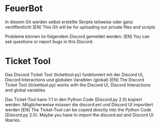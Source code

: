 # FeuerBot
In diesem Git werden selbst erstellte Skripte teilweise oder ganz veröffentlicht
[EN] This Git will be for uploading our private files and scripts

Probleme können im folgendem Discord gemeldet werden:
[EN] You can ask questions or report bugs in this Discord: 

<h1> Ticket Tool </h1>
Das Discord Ticket Tool (tickettool.py) funktioniert mit der Discord UI, Discord Interactions und globalen Varaiblen (global) 
[EN] The Discord Ticket Tool (tickettool.py) works with the Discord Ui, Discord Interactions and global variables

Das Ticket-Tool kann 1:1 in den Python Code (Discord.py 2.0) kopiert werden. Möglicherweise müssen die discord.ext und Discord UI importiert werden
[EN] The Ticket-Tool can be copied directly into the Python Code (Discord.py 2.0). Maybe you have to import the discord.ext and Discord UI libaries.


